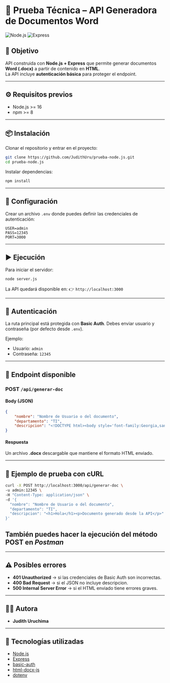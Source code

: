 # 📄 Prueba Técnica – API Generadora de Documentos Word

![Node.js](https://img.shields.io/badge/Node.js-16+-green?logo=node.js)
![Express](https://img.shields.io/badge/Express.js-blue?logo=express)

## 🎯 Objetivo

API construida con **Node.js + Express** que permite generar documentos **Word (.docx)** a partir de contenido en **HTML**.  
La API incluye **autenticación básica** para proteger el endpoint.

---

## ⚙️ Requisitos previos

- Node.js >= 16
- npm >= 8

---

## 📦 Instalación

Clonar el repositorio y entrar en el proyecto:

```bash
git clone https://github.com/JudithUru/prueba-node.js.git
cd prueba-node.js
```

Instalar dependencias:

```bash
npm install
```

---

## 🔑 Configuración

Crear un archivo `.env` donde puedes definir las credenciales de autenticación:

```env
USER=admin
PASS=12345
PORT=3000
```

---

## ▶️ Ejecución

Para iniciar el servidor:

```bash
node server.js
```

La API quedará disponible en:
👉 `http://localhost:3000`

---

## 🔐 Autenticación

La ruta principal está protegida con **Basic Auth**.
Debes enviar usuario y contraseña (por defecto desde `.env`).

Ejemplo:

- Usuario: `admin`
- Contraseña: `12345`

---

## 📄 Endpoint disponible

### **POST** `/api/generar-doc`

#### Body (JSON)

```json
{
    "nombre": "Nombre de Usuario o del documento",
    "departamento": "TI",
    "descripcion": "<!DOCTYPE html><body style='font-family:Georgia,sans-serif;background:#f4f6f8;color:#333;margin:0;padding:10px;'><header style='background:#4a6fa5;color:#fff;padding:10px;text-align:center;font-size:20px;'>Mi Página de Prueba</header><main style='padding:10px;'><h1 style='color:#355070;'>Bienvenido</h1><p style='color:#333;'>Este es un ejemplo de página con acentos, ñ y caracteres especiales en el idioma español.</p><img src='https://images.unsplash.com/photo-1515879218367-8466d910aaa4?q=80&w=1169&auto=format&fit=crop&ixlib=rb-4.1.0&ixid=M3wxMjA3fDB8MHxwaG90by1wYWdlfHx8fGVufDB8fHx8fA%3D%3D' alt='Imagen de ejemplo' width='400' height='250' style='display:block;margin:10px 0;border-radius:8px;'><br><button style='background:#4a6fa5;color:#fff;border:none;padding:5px 10px;border-radius:4px;cursor:pointer;'>Presióname</button><table border='1' style='border-collapse:collapse;width:100%;margin-top:15px;'><tr style='background:#d3e0ff;'><th style='padding:5px;'>Producto</th><th style='padding:5px;'>Estado</th><th style='padding:5px;'>Precio</th></tr><tr><td style='padding:5px;'>Suscripción “Temporada”</td><td style='padding:5px;'>Activo</td><td style='padding:5px;'>$19.90</td></tr><tr><td style='padding:5px;'>Curso Frontend</td><td style='padding:5px;'>En preventa</td><td style='padding:5px;'>$49.00</td></tr></table><p style='color:#333;'>Gracias por usar nuestra demo de DOCX en español.</p></main><footer style='background:#ddd;color:#555;text-align:center;padding:10px;margin-top:15px;'>© 2025 Prueba</footer></body></html>"
}
```

#### Respuesta

Un archivo **.docx** descargable que mantiene el formato HTML enviado.

---

## 🧪 Ejemplo de prueba con cURL

```bash
curl -X POST http://localhost:3000/api/generar-doc \
-u admin:12345 \
-H "Content-Type: application/json" \
-d '{
  "nombre": "Nombre de Usuario o del documento",
  "departamento": "TI",
  "descripcion": "<h1>Hola</h1><p>Documento generado desde la API</p>"
}'
```

## También puedes hacer la ejecución del método POST en _Postman_

---

## ⚠️ Posibles errores

- **401 Unauthorized** → si las credenciales de Basic Auth son incorrectas.
- **400 Bad Request** → si el JSON no incluye descripcion.
- **500 Internal Server Error** → si el HTML enviado tiene errores graves.

---

## 👩‍💻 Autora

- **Judith Uruchima**

---

## 📝 Tecnologías utilizadas

- [Node.js](https://nodejs.org/)
- [Express](https://expressjs.com/)
- [basic-auth](https://www.npmjs.com/package/basic-auth)
- [html-docx-js](https://www.npmjs.com/package/html-docx-js)
- [dotenv](https://www.npmjs.com/package/dotenv)
